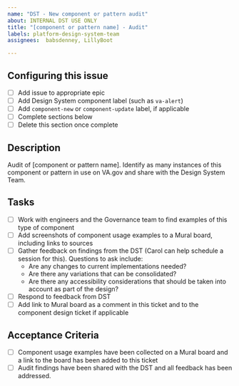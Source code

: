 ```yaml
---
name: "DST - New component or pattern audit"
about: INTERNAL DST USE ONLY
title: "[component or pattern name] - Audit"
labels: platform-design-system-team
assignees:  babsdenney, LillyBoot

---
```


## Configuring this issue
- [ ] Add issue to appropriate epic
- [ ] Add Design System component label (such as `va-alert`)
- [ ] Add `component-new` or `component-update` label, if applicable
- [ ] Complete sections below
- [ ] Delete this section once complete

## Description
Audit of [component or pattern name]. Identify as many instances of this component or pattern in use on VA.gov and share with the Design System Team.

## Tasks
- [ ] Work with engineers and the Governance team to find examples of this type of component
- [ ] Add screenshots of component usage examples to a Mural board, including links to sources
- [ ] Gather feedback on findings from the DST (Carol can help schedule a session for this). Questions to ask include:
    - Are any changes to current implementations needed?
    - Are there any variations that can be consolidated?
    - Are there any accessibility considerations that should be taken into account as part of the design?
- [ ] Respond to feedback from DST
- [ ] Add link to Mural board as a comment in this ticket and to the component design ticket if applicable

## Acceptance Criteria
- [ ] Component usage examples have been collected on a Mural board and a link to the board has been added to this ticket
- [ ] Audit findings have been shared with the DST and all feedback has been addressed.
